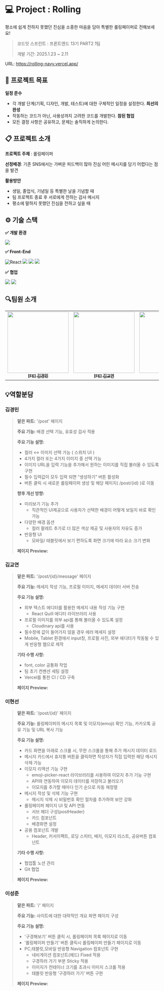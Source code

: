 # 💻 Project : Rolling
평소에 쉽게 전하지 못했던 진심을 소중한 마음을 담아 특별한 롤링페이퍼로 전해보세요! 

> 코드잇 스프린트 : 프론트엔드 13기 PART2 1팀
>
> 개발 기간: 2025.1.23 ~ 2.11

URL: https://rolling-navy.vercel.app/

## 🎯 프로젝트 목표

**일정 준수**
- 각 개발 단계(기획, 디자인, 개발, 테스트)에 대한 구체적인 일정을 설정한다.
**최선의 완성**
- 작동하는 코드가 아닌, 사용성까지 고려한 코드를 개발한다.
**참된 협업**
- 모든 결정 사항은 공유하고, 문제는 솔직하게 논의한다.

## 📋 프로젝트 소개
**프로젝트 주제** : 롤링페이퍼

**선정배경**:  기존 SNS에서는 가벼운 피드백이 많아 진심 어린 메시지를 담기 어렵다는 점을 발견

**활용방안**
- 생일, 졸업식, 기념일 등 특별한 날을 기념할 때
- 팀 프로젝트 종료 후 서로에게 전하는 감사 메시지
- 평소에 말하지 못했던 진심을 전하고 싶을 때

## ⚙️ 기술 스택 

**✅ 개발 환경**
<div>
  <img src="https://img.shields.io/badge/Visual%20Studio%20Code-0078d7.svg?style=for-the-badge&logo=visual-studio-code&logoColor=white"> 
</div>

**✅ Front-End**
<div>
  
  ![React](https://img.shields.io/badge/react-%2320232a.svg?style=for-the-badge&logo=react&logoColor=%2361DAFB)
  <img src="https://img.shields.io/badge/javascript-F7DF1E?style=for-the-badge&logo=javascript&logoColor=black">
  <img src="https://img.shields.io/badge/Eslint-4B32C3?style=for-the-badge&logo=Eslint&logoColor=white">
  <img src="https://img.shields.io/badge/Prettier-F7B93E?style=for-the-badge&logo=Prettier&logoColor=white">
</div>

**✅ 협업**
<div style="margin: ; text-align: left;" "text-align: left;"> 
   <img src="https://img.shields.io/badge/Git-F05032?style=for-the-badge&logo=Git&logoColor=white">
   <img src="https://img.shields.io/badge/Github-181717?style=for-the-badge&logo=Github&logoColor=white">
</div>

## 🔍팀원 소개


<table>
  <tbody>
    <tr>
      <td align="center"><a href="https://github.com/codeit-kkm">
      <img width=200px src="https://avatars.githubusercontent.com/u/189808233?v=4" alt=""/><br />
      <sub><b>[FE] 김경민</b></sub></a><br /></td>
      <td align="center"><a href="https://github.com/gyoyeon-kim">
      <img width=200px src="https://avatars.githubusercontent.com/u/81516127?v=4" alt=""/><br />
      <sub><b>[FE] 김교연</b></sub></a><br /></td>
      <td align="center"><a href="https://github.com/Supi001">
      <img width=200px src="https://avatars.githubusercontent.com/u/189813561?v=4" alt=""/><br />
      <sub><b>[FE] 이성준</b></sub></a><br /></td>
      <td align="center"><a href="https://github.com/eplssun">
      <img width=200px src="https://avatars.githubusercontent.com/u/85532508?v=4" alt=""/><br />
      <sub><b>[FE] 이현선</b></sub></a><br /></td>
      <td align="center"><a href="https://github.com/bohee-hee">
      <img width=200px src="https://avatars.githubusercontent.com/u/196118653?v=4" alt=""/><br />
      <sub><b>[FE] 홍보희</b></sub></a><br /></td>
    </tr>
  </tbody>
</table>

## 💡역할분담

### **김경민**

> **맡은 파트:** '/post' 페이지
>
> **주요 기능:** 배경 선택 기능, 유효성 검사 적용
>
> **주요 기능 설명:**
> - 컬러 ↔ 이미지 선택 가능 ( 스위치 UI )
> - 4가지 컬러 또는 4가지 이미지 중 선택 가능
> - 이미지 URL을 입력 기능을 추가해서 원하는 이미지를 직접 불러올 수 있도록 구현
> - 필수 입력값이 모두 입력 되면 “생성하기” 버튼 활성화
> - 버튼 클릭 시 새로운 롤링페이퍼 생성 및 해당 페이지( /post/{id} )로 이동
>
> **향후 개선 방향:**
> - 미리보기 기능 추가
>   - 직관적인 UI제공으로 사용자가 선택한 배경이 어떻게 보일지 바로 확인 가능
> - 다양한 배경 옵션
>   - 컬러 팔레트 추가로 더 많은 색상 제공 및 사용자의 자유도 증가
> - 반응형 UI
>   - 모바일/ 태블릿에서 보기 편하도록 화면 크기에 따라 요소 크기 변화
>   
> **페이지 Preview:**

### **김교연**

> **맡은 파트:** '/post/{id}/message' 페이지
>
> **주요 기능:** 메세지 작성 기능, 프로필 이미지, 메세지 데이터 서버 전송
>
> **주요 기능 설명:**
> - 외부 텍스트 에디터를 활용한 메세지 내용 작성 기능 구현
>   - React Quill 에디터 라이브러리 사용
> - 프로필 이미지를 외부 api를 통해 불러올 수 있도록 설정
>   - Cloudinary api를 사용
> - 필수창에 값이 들어가지 않을 경우 에러 메세지 설정
> - Mobile, Tablet 환경에서 input창, 프로필 사진, 외부 에디터가 작동될 수 있게 반응형 웹으로 제작
> >
> **기타 수행 사항:**
> - font, color 공통화 작업
> - 팀 초기 컨벤션 세팅 설정
> - Vercel를 통한 CI / CD 구축
>   
> **페이지 Preview:**  


### **이현선**

> **맡은 파트:** '/post/{id}' 페이지
>
> **주요 기능:** 롤링페이퍼의 메시지 목록 및 이모지(emoji) 확인 기능, 카카오톡 공유 기능 및 URL 복사 기능
>
> **주요 기능 설명:**
> - 카드 화면을 아래로 스크롤 시, 무한 스크롤을 통해 추가 메시지 데이터 로드
> - 메시지 카드에서 휴지통 버튼을 클릭하면 작성자가 직접 입력한 해당 메시지 삭제 가능
> - 이모지 리액션 기능 구현
>   - emoji-picker-react 라이브러리를 사용하여 이모지 추가 기능 구현
>   - API와 연동하여 이모지 데이터를 저장하고 불러오기
>   - 이모지를 추가할 때마다 인기 순으로 자동 재정렬
> - 메시지 작성 및 삭제 기능 구현
>   - 메시지 삭제 시 비밀번호 확인 절차를 추가하여 보안 강화 
> - 롤링페이퍼 페이지 UI 및 API 연동
>   - 서브 헤더 구성(postHeader)
>   - 카드 컴포넌트
>   - 배경화면 설정
>  - 공용 컴포넌트 개발
>    - Header, 커서이펙트, 로딩 스피터, 배지, 이모지 리스트, 공유버튼 컴포넌트
> >
> **기타 수행 사항:**
> - 협업툴 노션 관리
> - Git 협업
>   
> **페이지 Preview:**  

### **이성준**

> **맡은 파트:** '/' 페이지
>
> **주요 기능:** 사이트에 대한 대략적인 개요 화면 페이지 구성
>
> **주요 기능 설명:**
> - '구경해보기' 버튼 클릭 시, 롤링페이퍼 목록 페이지로 이동
> - ‘롤링페이퍼 만들기’ 버튼 클릭시 롤링페이퍼 만들기 페이지로 이동
> - PC,태블릿,모바일 반응형 Navigation 컴포넌트 구현 
>   - 네비게이션 컴포넌트(헤드) Fixed 적용
>   - 구경하러 가기 부분 Sticky 적용
>   - 이미지가 컨테이너 크기를 초과시 이미지 스크롤 적용
>   - 태블릿 반응형 ‘구경하러 가기’ 버튼 구현
>     
> **페이지 Preview:**  
